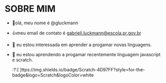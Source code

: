 # SOBRE MIM
- 👋olá, meu nome é @gluckmann
- :+1:meu email de contato é gabrieli.luckmann@escola.pr.gov.br
- 👀 eu estou interessada em aprender a progamar novas linguagens.
- 🌱 eu estou aprendendo a progamar recentemente linguagem javascript e scratch.

	
  :?:[ ]ttps://img.shields.io/badge/Scratch-4D97FF?style=for-the-badge&logo=Scratch&logoColor=white
